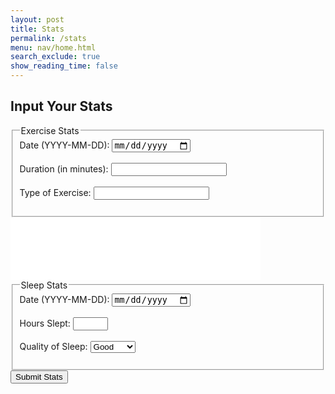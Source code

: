 ```yaml
---
layout: post
title: Stats
permalink: /stats
menu: nav/home.html
search_exclude: true
show_reading_time: false
---
```

<html>
 <h2>Input Your Stats</h2>
    <form id="statsForm">
        <fieldset>
            <legend>Exercise Stats</legend>
            <label for="exerciseDate">Date (YYYY-MM-DD):</label>
            <input type="date" id="exerciseDate" name="exerciseDate" required><br><br>
            <label for="exerciseDuration">Duration (in minutes):</label>
            <input type="number" id="exerciseDuration" name="exerciseDuration" min="1" required><br><br>
            <label for="exerciseType">Type of Exercise:</label>
            <input type="text" id="exerciseType" name="exerciseType" required><br><br>
        </fieldset>
        <iframe src="{{site.baseurl}}/exercisegraph" width="400" height="100" frameborder="0"></iframe>
        <fieldset>
            <legend>Sleep Stats</legend>
            <label for="sleepDate">Date (YYYY-MM-DD):</label>
            <input type="date" id="sleepDate" name="sleepDate" required><br><br>
            <label for="sleepHours">Hours Slept:</label>
            <input type="number" id="sleepHours" name="sleepHours" min="1" max="24" required><br><br>
            <label for="sleepQuality">Quality of Sleep:</label>
            <select id="sleepQuality" name="sleepQuality">
                <option value="good">Good</option>
                <option value="average">Average</option>
                <option value="poor">Poor</option>
            </select><br><br>
        </fieldset>
        <button type="submit">Submit Stats</button>
    </form>
<script type="module">
    import { fetchOptions, javaURI } from '{{site.baseurl}}/assets/js/api/config.js';
    document.getElementById('statsForm').addEventListener('submit', function(event) {
        event.preventDefault(); // Prevent form from refreshing the page   
        // Get input values
        const exerciseDate = document.getElementById('exerciseDate').value;
        const exerciseDuration = document.getElementById('exerciseDuration').value;
        const exerciseType = document.getElementById('exerciseType').value;
        const sleepDate = document.getElementById('sleepDate').value;
        const sleepHours = document.getElementById('sleepHours').value;
        const sleepQuality = document.getElementById('sleepQuality').value;
        // Create the stat map object to send to the backend
        const statMap = {
            "exercise": {
                "date": exerciseDate,
                "duration": exerciseDuration,
                "type": exerciseType
            },
            "sleep": {
                "date": sleepDate,
                "hours": sleepHours,
                "quality": sleepQuality
            }
        };
        // Call the API to send the stats
        sendPersonStats(statMap);
    });
    async function sendPersonStats(statMap) {
        try {
            // Use fetchOptions to configure the request
            const response = await fetch(`${javaURI}/api/person/setStats`, {
                ...fetchOptions,
                method: 'POST', // Overriding the method to POST
                body: JSON.stringify(statMap) // Adding the statMap as the request body
            });
            if (response.ok) {
                const personData = await response.json(); // Get the updated Person object from the server
                console.log("Person stats updated successfully:", personData);
                alert("Stats updated successfully!");
            } else {
                console.error("Failed to update stats, status:", response.status);
                alert("Failed to update stats.");
            }
        } catch (error) {
            console.error("Error during the API request:", error);
            alert("Error during API request.");
        }
    }
    <iframe src="{{site.baseurl}}/sleepgraph" width="400" height="100" frameborder="0"></iframe>



    
</script>


<html>



